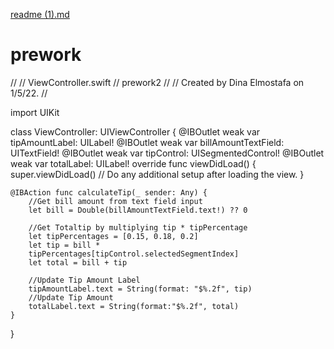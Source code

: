 [readme (1).md](https://github.com/noon-cpu/prework/files/7820420/readme.1.md)
# prework
//
//  ViewController.swift
//  prework2
//
//  Created by Dina Elmostafa on 1/5/22.
//

import UIKit

class ViewController: UIViewController {
    @IBOutlet weak var tipAmountLabel: UILabel!
    @IBOutlet weak var billAmountTextField: UITextField!
    @IBOutlet weak var tipControl: UISegmentedControl!
    @IBOutlet weak var totalLabel: UILabel!
    override func viewDidLoad() {
        super.viewDidLoad()
        // Do any additional setup after loading the view.
    }

    @IBAction func calculateTip(_ sender: Any) {
        //Get bill amount from text field input
        let bill = Double(billAmountTextField.text!) ?? 0
        
        //Get Totaltip by multiplying tip * tipPercentage
        let tipPercentages = [0.15, 0.18, 0.2]
        let tip = bill *
        tipPercentages[tipControl.selectedSegmentIndex]
        let total = bill + tip
        
        //Update Tip Amount Label
        tipAmountLabel.text = String(format: "$%.2f", tip)
        //Update Tip Amount
        totalLabel.text = String(format:"$%.2f", total)
    }
}

